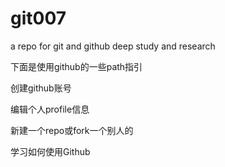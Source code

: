 ﻿# git007
a repo for git and github deep study and research

下面是使用github的一些path指引

创建github账号

编辑个人profile信息

新建一个repo或fork一个别人的

学习如何使用Github
